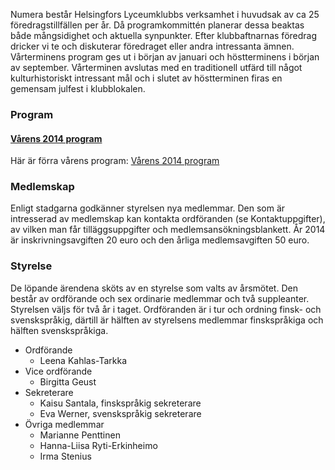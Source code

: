 
Numera består Helsingfors Lyceumklubbs verksamhet i huvudsak av ca 25 föredragstillfällen per år.  Då programkommittén planerar dessa beaktas både mångsidighet och aktuella synpunkter. Efter klubbaftnarnas föredrag dricker vi te och diskuterar föredraget eller andra intressanta ämnen. Vårterminens program ges ut i början av januari och höstterminens i början av september. Vårterminen avslutas med en traditionell utfärd till något kulturhistoriskt intressant mål och i slutet av höstterminen firas en gemensam julfest i klubblokalen.  

<h3 id="program">Program</h3>

#### [Vårens 2014 program](/assets/2014_program_spring_se.pdf)  
Här är förra vårens program:  [Vårens 2014 program](/assets/2014_program_spring_se.pdf)

<h3 id="membership">Medlemskap</h3>

Enligt stadgarna godkänner styrelsen nya medlemmar. Den som är intresserad av medlemskap kan kontakta ordföranden (se Kontaktuppgifter), av vilken man får tilläggsuppgifter och medlemsansökningsblankett. År 2014 är inskrivningsavgiften 20 euro och den årliga medlemsavgiften 50 euro.
     
<h3 id="administration">Styrelse</h3>

De löpande ärendena sköts av en styrelse som valts av årsmötet. Den består av ordförande och sex ordinarie medlemmar och två suppleanter. Styrelsen väljs för två år i taget. Ordföranden är i tur och ordning finsk- och svenskspråkig, därtill är hälften av styrelsens medlemmar finskspråkiga och hälften svenskspråkiga.

* Ordförande 
	* Leena Kahlas-Tarkka    
* Vice ordförande 
	* Birgitta Geust    
* Sekreterare
	* Kaisu Santala, finskspråkig sekreterare
	* Eva Werner, svenskspråkig sekreterare 
* Övriga medlemmar  
	* Marianne Penttinen
	* Hanna-Liisa Ryti-Erkinheimo
	* Irma Stenius
